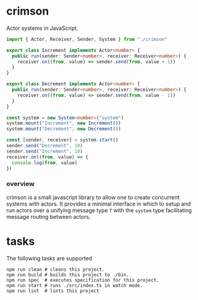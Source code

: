 # crimson

Actor systems in JavaScript.

```typescript
import { Actor, Receiver, Sender, System } from "./crimson"

export class Increment implements Actor<number> {
  public run(sender: Sender<number>, receiver: Receiver<number>) {
    receiver.on((from, value) => sender.send(from, value + 1))
  }
}

export class Decrement implements Actor<number> {
  public run(sender: Sender<number>, receiver: Receiver<number>) {
    receiver.on((from, value) => sender.send(from, value - 1))
  }
}

const system = new System<number>("system")
system.mount("Increment", new Increment())
system.mount("Decrement", new Decrement())

const [sender, receiver] = system.start()
sender.send("Decrement", 10)
sender.send("Increment", 10)
receiver.on((from, value) => {
  console.log(from, value)
})

```
### overview

crimson is a small javascript library to allow one to create concurrent systems with actors. It provides a minimal interface in which to setup and run actors over a unifying message type `T` with the `system` type facilitating message routing between actors.  

# tasks

The following tasks are supported

```
npm run clean # cleans this project.
npm run build # builds this project to ./bin.
npm run spec  # executes specification for this project.
npm run start # runs ./src/index.ts in watch mode.
npm run lint  # lints this project
```